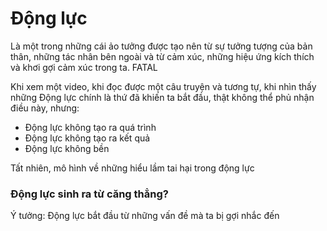 # Động lực

Là một trong những cái ảo tưởng được tạo nên từ sự tưởng tượng của bản thân, những tác nhân bên ngoài và từ cảm xúc, những hiệu ứng kích thích và khơi gợi cảm xúc trong ta. FATAL

Khi xem một video, khi đọc được một câu truyện và tương tự, khi nhìn thấy những 
Động lực chính là thứ đã khiến ta bắt đầu, thật không thể phủ nhận điều này, nhưng:

- Động lực không tạo ra quá trình
- Động lực không tạo ra kết quả
- Động lực không bền

Tất nhiên, mô hình về những hiểu lầm tai hại trong động lực

### Động lực sinh ra từ căng thẳng?

Ý tưởng: Động lực bắt đầu từ những vấn đề mà ta bị gợi nhắc đến